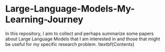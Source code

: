 # Large-Language-Models-My-Learning-Journey
In this repository, I aim to collect and perhaps summarize some papers about Large Language Models that I am interested in and those that might be useful for my specific research problem. 
\textbf{Contents}
